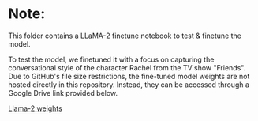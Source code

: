 # Note:

This folder contains a LLaMA-2 finetune notebook to test & finetune the model.

To test the model, we finetuned it with a focus on capturing the conversational style of the character Rachel from the TV show "Friends". Due to GitHub's file size restrictions, the fine-tuned model weights are not hosted directly in this repository. Instead, they can be accessed through a Google Drive link provided below.

[Llama-2 weights](https://drive.google.com/drive/folders/1fEEhZNWN4Q0N0DEA2O0jc2BTnaZqJsDj)
